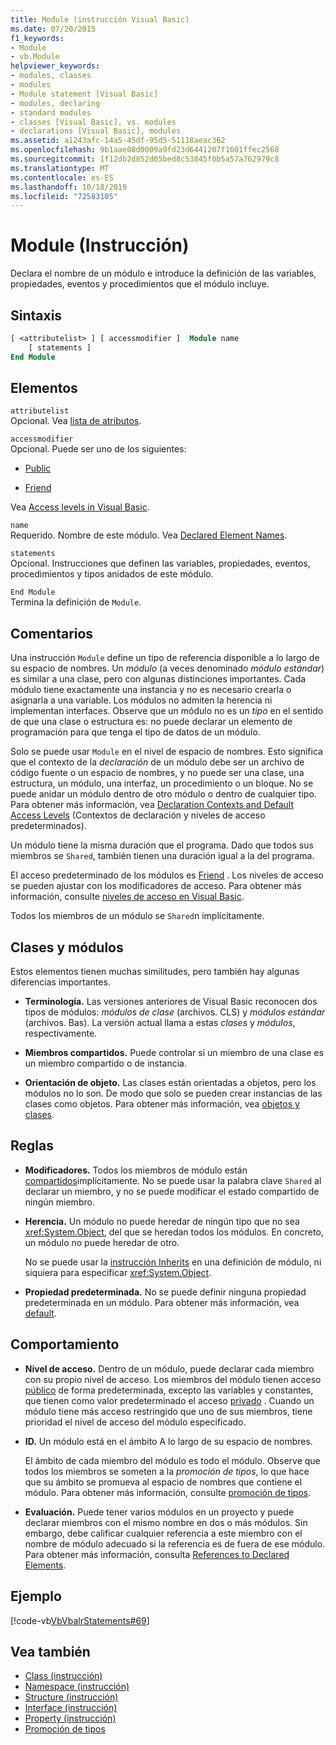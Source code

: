 ```yaml
---
title: Module (instrucción Visual Basic)
ms.date: 07/20/2015
f1_keywords:
- Module
- vb.Module
helpviewer_keywords:
- modules, classes
- modules
- Module statement [Visual Basic]
- modules, declaring
- standard modules
- classes [Visual Basic], vs. modules
- declarations [Visual Basic], modules
ms.assetid: a1243afc-14a5-45df-95d5-51118aeac362
ms.openlocfilehash: 9b1aae08d0009a9fd23d6441207f1601ffec2568
ms.sourcegitcommit: 1f12db2d852d05bed8c53845f0b5a57a762979c8
ms.translationtype: MT
ms.contentlocale: es-ES
ms.lasthandoff: 10/18/2019
ms.locfileid: "72583105"
---
```

# <a name="module-statement"></a>Module (Instrucción)

Declara el nombre de un módulo e introduce la definición de las variables, propiedades, eventos y procedimientos que el módulo incluye.

## <a name="syntax"></a>Sintaxis

```vb
[ <attributelist> ] [ accessmodifier ]  Module name
    [ statements ]
End Module
```

## <a name="parts"></a>Elementos

`attributelist`  
Opcional. Vea [lista de atributos](../../../visual-basic/language-reference/statements/attribute-list.md).

`accessmodifier`  
Opcional. Puede ser uno de los siguientes:

- [Public](../../../visual-basic/language-reference/modifiers/public.md)

- [Friend](../../../visual-basic/language-reference/modifiers/friend.md)

Vea [Access levels in Visual Basic](../../../visual-basic/programming-guide/language-features/declared-elements/access-levels.md).

`name`  
Requerido. Nombre de este módulo. Vea [Declared Element Names](../../../visual-basic/programming-guide/language-features/declared-elements/declared-element-names.md).

`statements`  
Opcional. Instrucciones que definen las variables, propiedades, eventos, procedimientos y tipos anidados de este módulo.

`End Module`  
Termina la definición de `Module`.

## <a name="remarks"></a>Comentarios

Una instrucción `Module` define un tipo de referencia disponible a lo largo de su espacio de nombres. Un *módulo* (a veces denominado *módulo estándar*) es similar a una clase, pero con algunas distinciones importantes. Cada módulo tiene exactamente una instancia y no es necesario crearla o asignarla a una variable. Los módulos no admiten la herencia ni implementan interfaces. Observe que un módulo no es un *tipo* en el sentido de que una clase o estructura es: no puede declarar un elemento de programación para que tenga el tipo de datos de un módulo.

Solo se puede usar `Module` en el nivel de espacio de nombres. Esto significa que el contexto de la *declaración* de un módulo debe ser un archivo de código fuente o un espacio de nombres, y no puede ser una clase, una estructura, un módulo, una interfaz, un procedimiento o un bloque. No se puede anidar un módulo dentro de otro módulo o dentro de cualquier tipo. Para obtener más información, vea [Declaration Contexts and Default Access Levels](../../../visual-basic/language-reference/statements/declaration-contexts-and-default-access-levels.md) (Contextos de declaración y niveles de acceso predeterminados).

Un módulo tiene la misma duración que el programa. Dado que todos sus miembros se `Shared`, también tienen una duración igual a la del programa.

El acceso predeterminado de los módulos es [Friend](../../../visual-basic/language-reference/modifiers/friend.md) . Los niveles de acceso se pueden ajustar con los modificadores de acceso. Para obtener más información, consulte [niveles de acceso en Visual Basic](../../../visual-basic/programming-guide/language-features/declared-elements/access-levels.md).

Todos los miembros de un módulo se `Shared`n implícitamente.

## <a name="classes-and-modules"></a>Clases y módulos

Estos elementos tienen muchas similitudes, pero también hay algunas diferencias importantes.

- **Terminología.** Las versiones anteriores de Visual Basic reconocen dos tipos de módulos: *módulos de clase* (archivos. CLS) y *módulos estándar* (archivos. Bas). La versión actual llama a estas *clases* y *módulos*, respectivamente.

- **Miembros compartidos.** Puede controlar si un miembro de una clase es un miembro compartido o de instancia.

- **Orientación de objeto.** Las clases están orientadas a objetos, pero los módulos no lo son. De modo que solo se pueden crear instancias de las clases como objetos. Para obtener más información, vea [objetos y clases](../../../visual-basic/programming-guide/language-features/objects-and-classes/index.md).

## <a name="rules"></a>Reglas

- **Modificadores.** Todos los miembros de módulo están [compartidos](../../../visual-basic/language-reference/modifiers/shared.md)implícitamente. No se puede usar la palabra clave `Shared` al declarar un miembro, y no se puede modificar el estado compartido de ningún miembro.

- **Herencia.** Un módulo no puede heredar de ningún tipo que no sea <xref:System.Object>, del que se heredan todos los módulos. En concreto, un módulo no puede heredar de otro.

  No se puede usar la [instrucción Inherits](../../../visual-basic/language-reference/statements/inherits-statement.md) en una definición de módulo, ni siquiera para especificar <xref:System.Object>.

- **Propiedad predeterminada.** No se puede definir ninguna propiedad predeterminada en un módulo. Para obtener más información, vea [default](../../../visual-basic/language-reference/modifiers/default.md).

## <a name="behavior"></a>Comportamiento

- **Nivel de acceso.** Dentro de un módulo, puede declarar cada miembro con su propio nivel de acceso. Los miembros del módulo tienen acceso [público](../../../visual-basic/language-reference/modifiers/public.md) de forma predeterminada, excepto las variables y constantes, que tienen como valor predeterminado el acceso [privado](../../../visual-basic/language-reference/modifiers/private.md) . Cuando un módulo tiene más acceso restringido que uno de sus miembros, tiene prioridad el nivel de acceso del módulo especificado.

- **ID.** Un módulo está en el ámbito A lo largo de su espacio de nombres.

  El ámbito de cada miembro del módulo es todo el módulo. Observe que todos los miembros se someten a la *promoción de tipos*, lo que hace que su ámbito se promueva al espacio de nombres que contiene el módulo. Para obtener más información, consulte [promoción de tipos](../../../visual-basic/programming-guide/language-features/declared-elements/type-promotion.md).

- **Evaluación.** Puede tener varios módulos en un proyecto y puede declarar miembros con el mismo nombre en dos o más módulos. Sin embargo, debe calificar cualquier referencia a este miembro con el nombre de módulo adecuado si la referencia es de fuera de ese módulo. Para obtener más información, consulta [References to Declared Elements](../../../visual-basic/programming-guide/language-features/declared-elements/references-to-declared-elements.md).

## <a name="example"></a>Ejemplo

[!code-vb[VbVbalrStatements#69](~/samples/snippets/visualbasic/VS_Snippets_VBCSharp/VbVbalrStatements/VB/Class1.vb#69)]

## <a name="see-also"></a>Vea también

- [Class (instrucción)](../../../visual-basic/language-reference/statements/class-statement.md)
- [Namespace (instrucción)](../../../visual-basic/language-reference/statements/namespace-statement.md)
- [Structure (instrucción)](../../../visual-basic/language-reference/statements/structure-statement.md)
- [Interface (instrucción)](../../../visual-basic/language-reference/statements/interface-statement.md)
- [Property (instrucción)](../../../visual-basic/language-reference/statements/property-statement.md)
- [Promoción de tipos](../../../visual-basic/programming-guide/language-features/declared-elements/type-promotion.md)
